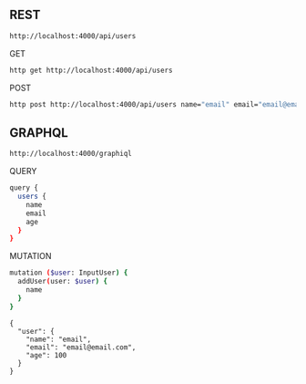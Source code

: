 ## REST

```bash
http://localhost:4000/api/users
```

GET 
```bash
http get http://localhost:4000/api/users
```

POST
```bash
http post http://localhost:4000/api/users name="email" email="email@email.com" age=100
```

## GRAPHQL

```bash
http://localhost:4000/graphiql
```

QUERY
```bash
query {
  users {
    name
    email
    age
  }
}
```

MUTATION
```bash
mutation ($user: InputUser) {
  addUser(user: $user) {
    name
  }
}
```
```
{
  "user": {
    "name": "email",
    "email": "email@email.com",
    "age": 100
  }
}
```